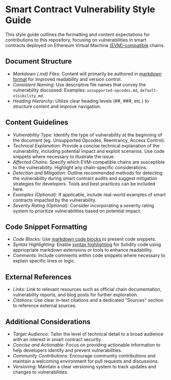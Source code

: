 # Smart Contract Vulnerability Style Guide
This style guide outlines the formatting and content expectations for contributions to this repository, focusing on vulnerabilities in smart contracts deployed on Ethereum Virtual Machine [(EVM)-compatible](https://ethereum.org/en/developers/docs/evm/) chains.

## Document Structure
- *Markdown (.md) Files:* Content will primarily be authored in [markdown format](https://docs.github.com/en/get-started/writing-on-github/getting-started-with-writing-and-formatting-on-github/basic-writing-and-formatting-syntax) for improved readability and version control.
- *Consistent Naming:* Use descriptive file names that convey the vulnerability discussed. Examples: `unsupported-opcodes.md`, `default-visibility.md`.
- *Heading Hierarchy:* Utilize clear heading levels (##, ###, etc.) to structure content and improve navigation. 

## Content Guidelines
- *Vulnerability Type:* Identify the type of vulnerability at the beginning of the document (eg. Unsupported Opcodes, Reentrancy, Access Control).
- *Technical Explanation:* Provide a concise technical explanation of the vulnerability, including potential impact and exploit scenarios. Use code snippets where necessary to illustrate the issue.
- *Affected Chains:* Specify which EVM-compatible chains are susceptible to the vulnerability. Highlight any chain-specific considerations. 
- *Detection and Mitigation:* Outline recommended methods for detecting the vulnerability during smart contract audits and suggest mitigation strategies for developers. Tools and best practices can be included here. 
- *Examples (Optional):* If applicable, include real-world examples of smart contracts impacted by the vulnerability.
- *Severity Rating (Optional):* Consider incorporating a severity rating system to prioritize vulnerabilities based on potential impact. 

## Code Snippet Formatting
- *Code Blocks:* Use [markdown code blocks](https://docs.github.com/en/get-started/writing-on-github/working-with-advanced-formatting/creating-and-highlighting-code-blocks) to present code snippets.
- *Syntax Highlighting:* Enable [syntax highlighting](https://docs.github.com/en/get-started/writing-on-github/working-with-advanced-formatting/creating-and-highlighting-code-blocks#syntax-highlighting) for Solidity code using appriopriate markdown extensions or tools to enhance readability. 
- *Comments:* Include comments within code snippets where necessary to explain specific lines or logic.

## External References
- *Links:* Link to relevant resources such as official chain documentation, vulnerability reports, and blog posts for further exploration. 
- *Citations:* Use clear in-text citations and a dedicated "Sources" section to reference external sources. 

## Additional Considerations
- *Target Audience:* Tailor the level of technical detail to a broad audience with an interest in smart contract security. 
- *Concise and Actionable:* Focus on providing actionable information to help developers identify and prevent vulnerabilities.
- *Community Contributions:* Encourage community contributions and maintain a welcoming environment for pull requests and discussions. 
- *Versioning:* Maintain a clear versioning system to track updates and changes to vulnerabilities. 
